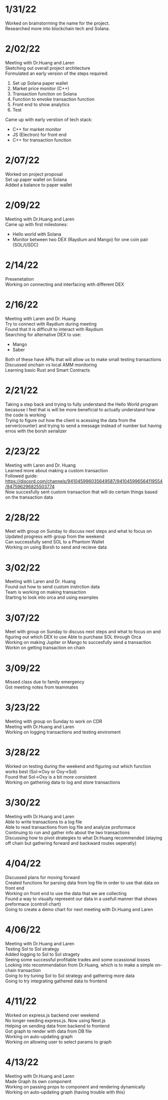 # 1/31/22  
Worked on brainstorming the name for the project.  
Researched more into blockchain tech and Solana.  
   
# 2/02/22    
Meeting with Dr.Huang and Laren  
Sketching out overall project architecture  
Formulated an early version of the steps required:  
1. Set up Solana paper wallet  
2. Market price monitor (C++)  
3. Transaction function on Solana  
4. Function to envoke transaction function  
5. Front end to show analytics 
6. Test  
  
Came up with early verstion of tech stack:  
- C++ for market monitor   
- JS (Electron) for front end  
- C++ for transaction function  

# 2/07/22  
Worked on project proposal  
Set up paper wallet on Solana  
Added a balance to paper wallet  
  
# 2/09/22  
Meeting with Dr.Huang and Laren  
Came up with first milestones:  
- Hello world with Solana  
- Monitor between two DEX (Raydium and Mango) for one coin pair (SOL/USDC)  
  
# 2/14/22  
Presenetation  
Working on connecting and interfacing with different DEX  
  
# 2/16/22  
Meeting with Laren and Dr. Huang  
Try to connect with Raydium during meeting  
Found that it is difficult to interact with Raydium  
Searching for alternative DEX to use:
- Mango  
- Saber  
  
Both of these have APIs that will allow us to make small testing transactions  
Discussed onchain vs local AMM monitoring  
Learning basic Rust and Smart Contracts  
  
# 2/21/22  
Taking a step back and trying to fully understand the Hello World program becasuse I feel that is will be more beneficial to actually understand how the code is working  
Trying to figure out how the client is acessing the data from the server(counter) and trying to send a message instead of number but having erros with the borsh serializer  
  

# 2/23/22  
Meeting with Laren and Dr. Huang  
Learned more about making a custom transaction  
Followed guide: https://discord.com/channels/941045996035649587/941045996564119554/947596296825503774  
Now succesfully sent custom transaction that will do certain things based on the transaction data  
  
# 2/28/22  
Meet with group on Sunday to discuss next steps and what to focus on  
Updated progress with group from the weekend  
Can successfully send SOL to a Phantom Wallet  
Working on using Borsh to send and recieve data  
    
# 3/02/22  
Meeting with Laren and Dr. Huang  
Found out how to send custom instrction data  
Team is working on making transaction  
Starting to look into orca and using examples  
  
# 3/07/22  
Meet with group on Sunday to discuss next steps and what to focus on and figuring out which DEX to use
Able to purchase SOL through Orca  
Working on making Jupiter or Mango to succesfully send a transaction  
Workin on getting transaction on chain

# 3/09/22  
Missed class due to family emergency  
Got meeting notes from teammates

# 3/23/22  
Meeting with group on Sunday to work on CDR  
Meeting with Dr.Huang and Laren  
Working on logging transactions and testing enviroment  
  
# 3/28/22
Worked on testing during the weekend and figuring out which function works best (Sol->Oxy or Oxy->Sol)  
Found that Sol->Oxy is a bit more consistent  
Working on gathering data to log and store transactions  
  
# 3/30/22  
Meeting with Dr.Huang and Laren  
Able to write transactions to a log file  
Able to read transactions from log file and analyize proformace  
Continuing to run and gather info about the two transactions  
Discussing how to pivot strategies to what Dr.Huang recommended (staying off chain but gathering forward and backward routes seperatly)

# 4/04/22  
Discussed plans for moving forward  
Created functions for parsing data from log file in order to use that data on front end  
Working on front end to use the data that we are collecting  
Found a way to visually represent our data in a usefull manner that shows preformace (controll chart)  
Going to create a demo chart for next meeting with Dr.Huang and Laren  
  
# 4/06/22  
Meeting with Dr.Huang and Laren  
Testing Sol to Sol strategy  
Added logging to Sol to Sol stragety  
Seeing some successful profitable trades and some ocassional losses  
Looking into recommendation from Dr.Huang, which is to make a simple on-chain transaction  
Going to try tuning Sol to Sol strategy and gathering more data  
Going to try integrating gathered data to frontend  
  
# 4/11/22  
Worked on express.js backend over weekend  
No longer needing express.js. Now using Next.js  
Helping on sending data from backend to frontend    
Got graph to render with data from DB file  
Working on auto-updating graph  
Working on allowing user to select params to graph  
  
# 4/13/22  
Meeting with Dr.Huang and Laren  
Made Graph its own component  
Working on passing props to component and rendering dynamically  
Working on auto-updating graph (having trouble with this)  
